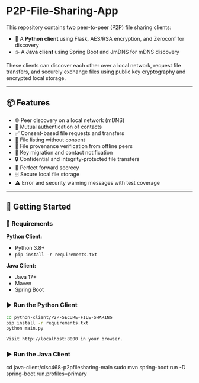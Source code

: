 # P2P-File-Sharing-App

This repository contains two peer-to-peer (P2P) file sharing clients:

- 🐍 A **Python client** using Flask, AES/RSA encryption, and Zeroconf for discovery
- ☕ A **Java client** using Spring Boot and JmDNS for mDNS discovery

These clients can discover each other over a local network, request file transfers, and securely exchange files using public key cryptography and encrypted local storage.

---
## 📦 Features

- 🌐 Peer discovery on a local network (mDNS)
- 🔐 Mutual authentication of contacts
- ✅ Consent-based file requests and transfers
- 📄 File listing without consent
- 🧾 File provenance verification from offline peers
- 🔁 Key migration and contact notification
- 🔒 Confidential and integrity-protected file transfers
- 🔑 Perfect forward secrecy
- 🗄️ Secure local file storage
- ⚠️ Error and security warning messages with test coverage

---
## 🚀 Getting Started

### 🔧 Requirements

**Python Client:**
- Python 3.8+
- `pip install -r requirements.txt`

**Java Client:**
- Java 17+
- Maven
- Spring Boot

### ▶️ Run the Python Client

```bash
cd python-client/P2P-SECURE-FILE-SHARING
pip install -r requirements.txt
python main.py

Visit http://localhost:8000 in your browser.
```

### ▶️ Run the Java Client
cd java-client/cisc468-p2pfilesharing-main
sudo mvn spring-boot:run -D spring-boot.run.profiles=primary